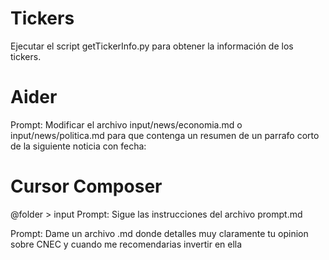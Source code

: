 # Tickers

Ejecutar el script getTickerInfo.py para obtener la información de los tickers.

# Aider

Prompt: Modificar el archivo input/news/economia.md o input/news/politica.md para que contenga un resumen de un parrafo corto de la siguiente noticia con fecha:

# Cursor Composer

@folder > input
Prompt: Sigue las instrucciones del archivo prompt.md

Prompt: Dame un archivo .md donde detalles muy claramente tu opinion sobre CNEC y cuando me recomendarias invertir en ella
